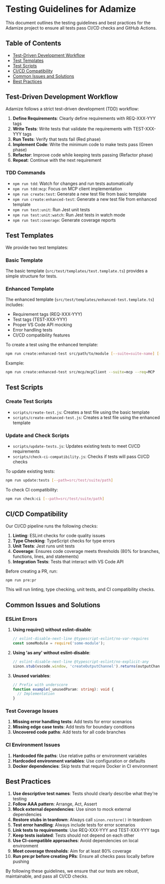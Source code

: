 # Testing Guidelines for Adamize

This document outlines the testing guidelines and best practices for the Adamize project to ensure all tests pass CI/CD checks and GitHub Actions.

## Table of Contents

- [Test-Driven Development Workflow](#test-driven-development-workflow)
- [Test Templates](#test-templates)
- [Test Scripts](#test-scripts)
- [CI/CD Compatibility](#cicd-compatibility)
- [Common Issues and Solutions](#common-issues-and-solutions)
- [Best Practices](#best-practices)

## Test-Driven Development Workflow

Adamize follows a strict test-driven development (TDD) workflow:

1. **Define Requirements**: Clearly define requirements with REQ-XXX-YYY tags
2. **Write Tests**: Write tests that validate the requirements with TEST-XXX-YYY tags
3. **Run Tests**: Verify that tests fail (Red phase)
4. **Implement Code**: Write the minimum code to make tests pass (Green phase)
5. **Refactor**: Improve code while keeping tests passing (Refactor phase)
6. **Repeat**: Continue with the next requirement

### TDD Commands

- `npm run tdd`: Watch for changes and run tests automatically
- `npm run tdd:mcp`: Focus on MCP client implementation
- `npm run create:test`: Generate a new test file from basic template
- `npm run create:enhanced-test`: Generate a new test file from enhanced template
- `npm run test:unit`: Run Jest unit tests
- `npm run test:unit:watch`: Run Jest tests in watch mode
- `npm run test:coverage`: Generate coverage reports

## Test Templates

We provide two test templates:

### Basic Template

The basic template (`src/test/templates/test.template.ts`) provides a simple structure for tests.

### Enhanced Template

The enhanced template (`src/test/templates/enhanced-test.template.ts`) includes:

- Requirement tags (REQ-XXX-YYY)
- Test tags (TEST-XXX-YYY)
- Proper VS Code API mocking
- Error handling tests
- CI/CD compatibility features

To create a test using the enhanced template:

```bash
npm run create:enhanced-test src/path/to/module [--suite=suite-name] [--req=REQ-PREFIX]
```

Example:

```bash
npm run create:enhanced-test src/mcp/mcpClient --suite=mcp --req=MCP
```

## Test Scripts

### Create Test Scripts

- `scripts/create-test.js`: Creates a test file using the basic template
- `scripts/create-enhanced-test.js`: Creates a test file using the enhanced template

### Update and Check Scripts

- `scripts/update-tests.js`: Updates existing tests to meet CI/CD requirements
- `scripts/check-ci-compatibility.js`: Checks if tests will pass CI/CD checks

To update existing tests:

```bash
npm run update:tests [--path=src/test/suite/path]
```

To check CI compatibility:

```bash
npm run check:ci [--path=src/test/suite/path]
```

## CI/CD Compatibility

Our CI/CD pipeline runs the following checks:

1. **Linting**: ESLint checks for code quality issues
2. **Type Checking**: TypeScript checks for type errors
3. **Unit Tests**: Jest runs unit tests
4. **Coverage**: Ensures code coverage meets thresholds (80% for branches, functions, lines, and statements)
5. **Integration Tests**: Tests that interact with VS Code API

Before creating a PR, run:

```bash
npm run pre:pr
```

This will run linting, type checking, unit tests, and CI compatibility checks.

## Common Issues and Solutions

### ESLint Errors

1. **Using require() without eslint-disable**:
   ```typescript
   // eslint-disable-next-line @typescript-eslint/no-var-requires
   const someModule = require('some-module');
   ```

2. **Using 'as any' without eslint-disable**:
   ```typescript
   // eslint-disable-next-line @typescript-eslint/no-explicit-any
   sinon.stub(vscode.window, 'createOutputChannel').returns(outputChannelStub as any);
   ```

3. **Unused variables**:
   ```typescript
   // Prefix with underscore
   function example(_unusedParam: string): void {
     // Implementation
   }
   ```

### Test Coverage Issues

1. **Missing error handling tests**: Add tests for error scenarios
2. **Missing edge case tests**: Add tests for boundary conditions
3. **Uncovered code paths**: Add tests for all code branches

### CI Environment Issues

1. **Hardcoded file paths**: Use relative paths or environment variables
2. **Hardcoded environment variables**: Use configuration or defaults
3. **Docker dependencies**: Skip tests that require Docker in CI environment

## Best Practices

1. **Use descriptive test names**: Tests should clearly describe what they're testing
2. **Follow AAA pattern**: Arrange, Act, Assert
3. **Mock external dependencies**: Use sinon to mock external dependencies
4. **Restore stubs in teardown**: Always call `sinon.restore()` in teardown
5. **Test error handling**: Always include tests for error scenarios
6. **Link tests to requirements**: Use REQ-XXX-YYY and TEST-XXX-YYY tags
7. **Keep tests isolated**: Tests should not depend on each other
8. **Use CI-compatible approaches**: Avoid dependencies on local environment
9. **Meet coverage thresholds**: Aim for at least 80% coverage
10. **Run pre:pr before creating PRs**: Ensure all checks pass locally before pushing

By following these guidelines, we ensure that our tests are robust, maintainable, and pass all CI/CD checks.
